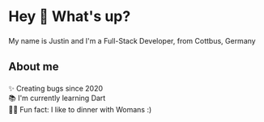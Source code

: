 <h1 align="left">Hey 👋 What's up?</h1>

###

<p align="left">My name is Justin and I'm a Full-Stack Developer, from Cottbus, Germany</p>

###

<h2 align="left">About me</h2>

###

<p align="left">✨ Creating bugs since 2020<br>📚 I'm currently learning Dart<br>🎯🎲 Fun fact: I like to dinner with Womans :)</p>

##
###
